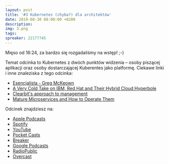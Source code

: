 ```yaml
---
layout: post
title: '#3 Kubernetes (chyba?) dla architektów'
date: 2019-08-30 08:00:00 +0200
description: 
img: 3.png
tags: 
spreaker: 22177745
---
```

Mięso od 16:24, za bardzo się rozgadaliśmy na wstęp! ;-)

Temat odcinka to Kubernetes z dwóch punktów widzenia – osoby piszącej aplikacji oraz osoby dostarczającej Kuberentes jako platformę.
Ciekawe linki i inne znaleziska z tego odcinka:

- [Esencjalista - Greg McKeown](http://lubimyczytac.pl/ksiazka/274606/esencjalista)
- [A Very Cold Take on IBM, Red Hat and Their Hybrid Cloud Hyperbole](https://www.platformonomics.com/2019/07/a-very-cold-take-on-ibm-red-hat-and-their-hybrid-cloud-hyperbole/)
- [Clearbit's approach to management](https://blog.clearbit.com/managers-handbook-tldr/)
- [Mature Microservices and How to Operate Them](https://www.infoq.com/presentations/microservices-financial-times)

Odcinek znajdziesz na:

- [Apple Podcasts](https://podcasts.apple.com/pl/podcast/kubernetes-chyba-dla-architekt%C3%B3w/id1477067604?i=1000448126848&l=pl)
- [Spotify](https://open.spotify.com/episode/3AvxWTHDjDX1jCXHOdLgGb)
- [YouTube](https://www.youtube.com/watch?v=IimKeRDiWXo)
- [Pocket Casts](https://pca.st/16k1)
- [Breaker](https://www.breaker.audio/patoarchitekci)
- [Google Podcasts](https://podcasts.google.com/?feed=aHR0cHM6Ly9hbmNob3IuZm0vcy84NzIwMTBjL3BvZGNhc3QvcnNz&episode=ZTllNGIzYjMtNWIxOC0yYmQzLTQ5MWUtMWJmYzhiYTU0MjNh)
- [RadioPublic](https://radiopublic.com/patoarchitekci-6BJROa/ep/s1!ed381)
- [Overcast](https://overcast.fm/+TnuaKvuf0)
